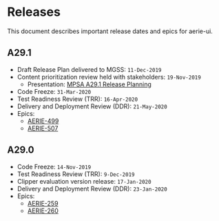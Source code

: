 # Releases

This document describes important release dates and epics for aerie-ui.

## A29.1

- Draft Release Plan delivered to MGSS: `11-Dec-2019`
- Content prioritization review held with stakeholders: `19-Nov-2019`
  - Presentation: [MPSA A29.1 Release Planning][A29.1-release-planning]
- Code Freeze: `31-Mar-2020`
- Test Readiness Review (TRR): `16-Apr-2020`
- Delivery and Deployment Review (DDR): `21-May-2020`
- Epics:
  - [AERIE-499][AERIE-499]
  - [AERIE-507][AERIE-507]

## A29.0

- Code Freeze: `14-Nov-2019`
- Test Readiness Review (TRR): `9-Dec-2019`
- Clipper evaluation version release: `17-Jan-2020`
- Delivery and Deployment Review (DDR): `23-Jan-2020`
- Epics:
  - [AERIE-259][AERIE-259]
  - [AERIE-260][AERIE-260]

[A29.1-release-planning]: https://docs.google.com/presentation/d/13CW85elnvcJseyQqSB8fdYQcCAUwY10M1MpMTiWGvpU/edit#slide=id.g78d9607261_2_88
[AERIE-259]: https://jira.jpl.nasa.gov/browse/AERIE-259
[AERIE-260]: https://jira.jpl.nasa.gov/browse/AERIE-260
[AERIE-499]: https://jira.jpl.nasa.gov/browse/AERIE-499
[AERIE-507]: https://jira.jpl.nasa.gov/browse/AERIE-507
